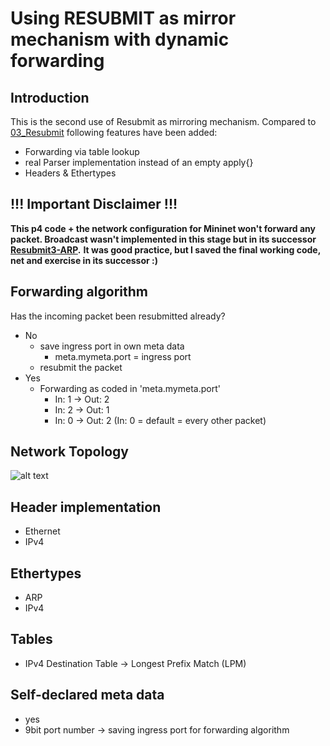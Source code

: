 # Using RESUBMIT as mirror mechanism with dynamic forwarding

## Introduction

This is the second use of Resubmit as mirroring mechanism. Compared to [03_Resubmit](https://github.com/Selltowitz/p4/tree/main/VM_Exercices/03_Resubmit) following features have been added:
- Forwarding via table lookup
- real Parser implementation instead of an empty apply{}
- Headers & Ethertypes 

## !!! Important Disclaimer !!!
**This p4 code + the network configuration for Mininet won't forward any packet. Broadcast wasn't implemented in this stage but in its successor [Resubmit3-ARP](https://github.com/Selltowitz/p4/tree/main/VM_Exercices/05_Resubmit3-ARP).**
**It was good practice, but I saved the final working code, net and exercise in its successor :)** 

## Forwarding algorithm
Has the incoming packet been resubmitted already?
- No
	- save ingress port in own meta data
		- meta.mymeta.port = ingress port
	- resubmit the packet
- Yes
	- Forwarding as coded in 'meta.mymeta.port'
		- In: 1 -> Out: 2
		- In: 2 -> Out: 1
		- In: 0 -> Out: 2 (In: 0 = default = every other packet)
		


## Network Topology
![alt text](https://github.com/Selltowitz/p4/blob/main/Topo-Drawings/Reusbmit2-ip.png?raw=true)

## Header implementation
- Ethernet
- IPv4

## Ethertypes
- ARP
- IPv4

## Tables
- IPv4 Destination Table -> Longest Prefix Match (LPM)

## Self-declared meta data
- yes
- 9bit port number -> saving ingress port for forwarding algorithm